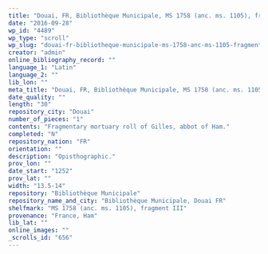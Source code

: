 ```yaml
---
title: "Douai, FR, Bibliothèque Municipale, MS 1758 (anc. ms. 1105), fragment III"
date: "2016-09-28"
wp_id: "4489"
wp_type: "scroll"
wp_slug: "douai-fr-bibliotheque-municipale-ms-1758-anc-ms-1105-fragment-iii"
creator: "admin"
online_bibliography_record: ""
language_1: "Latin"
language_2: ""
lib_lon: ""
meta_title: "Douai, FR, Bibliothèque Municipale, MS 1758 (anc. ms. 1105), fragment III"
date_quality: ""
length: "30"
repository_city: "Douai"
number_of_pieces: "1"
contents: "Fragmentary mortuary roll of Gilles, abbot of Ham."
completed: "N"
repository_nation: "FR"
orientation: ""
description: "Opisthographic."
prov_lon: ""
date_start: "1252"
prov_lat: ""
width: "13.5-14"
repository: "Bibliothèque Municipale"
repository_name_and_city: "Bibliothèque Municipale, Douai FR"
shelfmark: "MS 1758 (anc. ms. 1105), fragment III"
provenance: "France, Ham"
lib_lat: ""
online_images: ""
_scrolls_id: "656"
---
```



